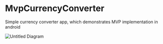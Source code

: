 # MvpCurrencyConverter
Simple currency converter app, which demonstrates MVP implementation in android

![Untitled Diagram](https://user-images.githubusercontent.com/32682273/83358359-9a1b3280-a37b-11ea-84e8-b67da74fd599.png)
